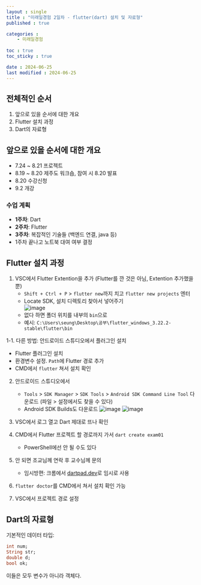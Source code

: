 ```yaml
---
layout : single
title : "미래일경험 2일차 - flutter(dart) 설치 및 자료형"
published : true

categories : 
    - 미래일경험
  
toc : true
toc_sticky : true

date : 2024-06-25
last modified : 2024-06-25
---
```


## 전체적인 순서
1. 앞으로 있을 순서에 대한 개요
2. Flutter 설치 과정
3. Dart의 자료형

## 앞으로 있을 순서에 대한 개요

- 7.24 ~ 8.21 프로젝트
- 8.19 ~ 8.20 제주도 워크숍, 참여 시 8.20 발표
- 8.20 수강신청
- 9.2 개강

### 수업 계획
- **1주차**: Dart
- **2주차**: Flutter
- **3주차**: 복잡적인 기술들 (백엔드 연결, java 등)
- 1주차 끝나고 노트북 대여 여부 결정

## Flutter 설치 과정

1. VSC에서 Flutter Extention을 추가 (Flutter를 깐 것은 아님, Extention 추가했을 뿐)
   - `Shift + Ctrl + P` > `flutter new`까지 치고 `flutter new projects` 엔터
   - Locate SDK, 설치 디렉토리 찾아서 넣어주기</br>
     ![image](https://github.com/unVictory2/unVictory2.github.io/assets/117062169/341f37c4-2424-4ed1-ba08-991a2a2cfc91)
   - 없다 하면 폴더 위치를 내부의 `bin`으로
   - 예시: `C:\Users\seung\Desktop\공부\flutter_windows_3.22.2-stable\flutter\bin`
  
1-1. 다른 방법: 안드로이드 스튜디오에서 플러그인 설치
   - Flutter 플러그인 설치
   - 환경변수 설정. `Path`에 Flutter 경로 추가
   - CMD에서 `flutter` 쳐서 설치 확인

2. 안드로이드 스튜디오에서
   - `Tools` > `SDK Manager` > `SDK Tools` > `Android SDK Command Line Tool` 다운로드 (파일 > 설정에서도 찾을 수 있다)
   - Android SDK Builds도 다운로드
     ![image](https://github.com/unVictory2/unVictory2.github.io/assets/117062169/bb4b78c8-a29f-43f3-bc61-066e503af724)
     ![image](https://github.com/unVictory2/unVictory2.github.io/assets/117062169/ddc46972-2c59-41d5-a978-b8e1e1dfe525)

3. VSC에서 로그 열고 Dart 제대로 뜨나 확인

4. CMD에서 Flutter 프로젝트 할 경로까지 가서 `dart create exam01`
   - PowerShell에선 안 될 수도 있다

5. 안 되면 조교님께 연락 후 교수님께 문의
   - 임시방편: 크롬에서 [dartpad.dev](https://dartpad.dev)로 임시로 사용

6. `flutter doctor`를 CMD에서 쳐서 설치 확인 가능

7. VSC에서 프로젝트 경로 설정

## Dart의 자료형

기본적인 데이터 타입:
```dart
int num;
String str;
double d;
bool ok;
```
이들은 모두 변수가 아니라 객체다.

